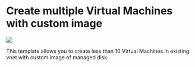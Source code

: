 # Create multiple Virtual Machines with custom image
<a href="https://portal.azure.cn/#create/Microsoft.Template/uri/https%3A%2F%2Fraw.githubusercontent.com%2Fdafoyiming%2Fazure-quick-start-china%2Fmeat%2F201-multiple-vms-custom-image-managed-disk-existing-vnet%2Fazuredeploy.json" target="_blank">
    <img src="http://azuredeploy.net/deploybutton.png"/>
</a>

This template allows you to create less than 10 Virtual Machines in existing vnet with custom image of managed disk 